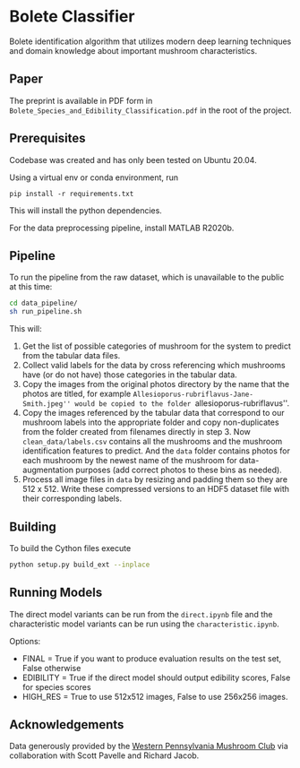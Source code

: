 # Bolete Classifier

Bolete identification algorithm that utilizes modern deep learning techniques and domain knowledge about important mushroom characteristics.

## Paper

The preprint is available in PDF form in `Bolete_Species_and_Edibility_Classification.pdf` in the root of the project.

## Prerequisites

Codebase was created and has only been tested on Ubuntu 20.04.

Using a virtual env or conda environment, run 
```
pip install -r requirements.txt
```
This will install the python dependencies.

For the data preprocessing pipeline, install MATLAB R2020b.

## Pipeline

To run the pipeline from the raw dataset, which is unavailable to the public at this time:

```bash
cd data_pipeline/
sh run_pipeline.sh
```

This will:

1. Get the list of possible categories of mushroom for the system to predict from the tabular data files.
2. Collect valid labels for the data by cross referencing which mushrooms have (or do not have) those categories in the tabular data.
3. Copy the images from the original photos directory by the name that the photos are titled, for example ``Allesioporus-rubriflavus-Jane-Smith.jpeg'' would be copied to the folder ``allesioporus-rubriflavus''.
4. Copy the images referenced by the tabular data that correspond to our mushroom labels into the appropriate folder and copy non-duplicates from the folder created from filenames directly in step 3.
Now `clean_data/labels.csv` contains all the mushrooms and the mushroom identification features to predict. And the `data` folder contains photos for each mushroom by the newest name of the mushroom for data-augmentation purposes (add correct photos to these bins as needed).
5. Process all image files in `data` by resizing and padding them so they are 512 x 512. Write these compressed versions to an HDF5 dataset file with their corresponding labels.

## Building

To build the Cython files execute

```bash
python setup.py build_ext --inplace
```

## Running Models

The direct model variants can be run from the `direct.ipynb` file and the characteristic model variants can be run using the `characteristic.ipynb`.

Options:
* FINAL = True if you want to produce evaluation results on the test set, False otherwise
* EDIBILITY = True if the direct model should output edibility scores, False for species scores
* HIGH_RES = True to use 512x512 images, False to use 256x256 images.

## Acknowledgements

Data generously provided by the [Western Pennsylvania Mushroom Club](https://wpamushroomclub.org/) via collaboration with Scott Pavelle and Richard Jacob.
